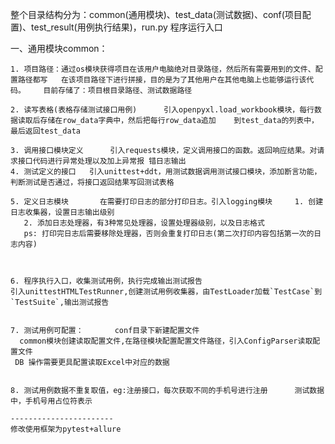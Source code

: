整个目录结构分为：common(通用模块)、test_data(测试数据)、conf(项目配置)、test_result(用例执行结果)，run.py 程序运行入口

一、通用模块common： 

	1. 项目路径：通过os模块获得项目在该用户电脑绝对目录路径，然后所有需要用到的文件、配置路径都写	在该项目路径下进行拼接，目的是为了其他用户在其他电脑上也能够运行该代码。  	目前存储了：项目根目录路径、测试数据路径

	2. 读写表格(表格存储测试接口用例) 	 引入openpyxl.load_workbook模块，每行数据读取后存储在row_data字典中，然后把每行row_data追加	 到test_data的列表中，最后返回test_data

	3. 调用接口模块定义 	 引入requests模块，定义调用接口的函数。返回响应结果。对请求接口代码进行异常处理以及加上异常报	错日志输出 
	4. 测试定义的接口 	 引入unittest+ddt，用测试数据调用测试接口模块，添加断言功能，判断测试是否通过，将接口返回结果写回测试表格

	5. 定义日志模块 	    在需要打印日志的部分打印日志。引入logging模块 	   1. 创建日志收集器，设置日志输出级别
	   2. 添加日志处理器，有3种常见处理器，设置处理器级别，以及日志格式
	   ps: 打印完日志后需要移除处理器，否则会重复打印日志(第二次打印内容包括第一次的日志内容)



	6. 程序执行入口，收集测试用例，执行完成输出测试报告 		
	引入unittestHTMLTestRunner,创建测试用例收集器，由TestLoader加载`TestCase`到`TestSuite`,输出测试报告


	7. 测试用例可配置： 	  conf目录下新建配置文件
	  common模块创建读取配置文件,在路径模块配置配置文件路径，引入ConfigParser读取配置文件
	 DB 操作需要更具配置读取Excel中对应的数据


	8. 测试用例数据不重复取值，eg:注册接口，每次获取不同的手机号进行注册 	   测试数据中，手机号用占位符表示
	
	-----------------------
	修改使用框架为pytest+allure